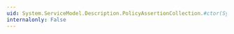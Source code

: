 ```yaml
---
uid: System.ServiceModel.Description.PolicyAssertionCollection.#ctor(System.Collections.Generic.IEnumerable{System.Xml.XmlElement})
internalonly: False
---
```

